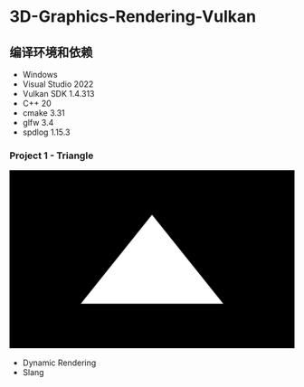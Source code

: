 # 3D-Graphics-Rendering-Vulkan

## 编译环境和依赖
* Windows
* Visual Studio 2022
* Vulkan SDK 1.4.313
* C++ 20
* cmake 3.31
* glfw 3.4
* spdlog 1.15.3

### Project 1 - Triangle
![](https://github.com/jgw2000/3D-Graphics-Rendering-Vulkan/blob/main/project1/triangle.png)

* Dynamic Rendering
* Slang